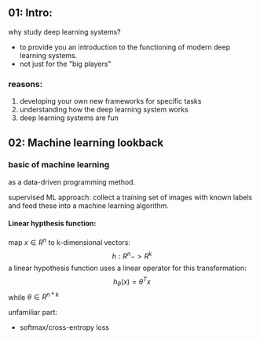 ## 01: Intro:
why study deep learning systems?

- to provide you an introduction to the functioning of modern deep learning systems.
- not just for the "big players" 
### reasons:
1. developing your own new frameworks for specific tasks
2. understanding how the deep learning system works
3. deep learning systems are fun

## 02: Machine learning lookback
### basic of machine learning
as a data-driven programming method.

supervised ML approach: collect a training set of images with known labels and feed these into a machine learning algorithm.
#### Linear hypthesis function:
map $x \in R^{n}$ to k-dimensional vectors:
$$
h: R^{n} -> R^{k}
$$
a linear hypothesis function uses a linear operator for this transformation:
$$
h_{\theta}(x) = \theta^{T}x
$$
while $\theta \in R ^{n * k}$ 

unfamiliar part:
- softmax/cross-entropy loss